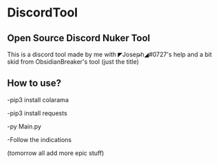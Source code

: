 # DiscordTool

## Open Source Discord Nuker Tool

This is a discord tool made by me with ◤Joseթh◢#0727's help and a bit skid from ObsidianBreaker's tool (just the title)

## How to use?

-pip3 install colarama

-pip3 install requests

-py Main.py

-Follow the indications 

(tomorrow all add more epic stuff)
